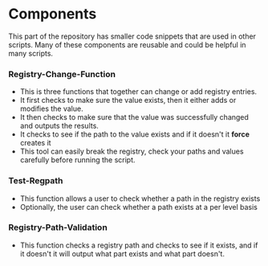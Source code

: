 # Components
This part of the repository has smaller code snippets that are used in other scripts. Many of these components are reusable and could be helpful in many scripts.

### Registry-Change-Function
   * This is three functions that together can change or add registry entries.
   * It first checks to make sure the value exists, then it either adds or modifies the value.
   * It then checks to make sure that the value was successfully changed and outputs the results.
   * It checks to see if the path to the value exists and if it doesn't it **force** creates it
   * This tool can easily break the registry, check your paths and values carefully before running the script.

### Test-Regpath
   * This function allows a user to check whether a path in the registry exists
   * Optionally, the user can check whether a path exists at a per level basis

### Registry-Path-Validation
   * This function checks a registry path and checks to see if it exists, and if it doesn't it will output what part exists and what part doesn't.